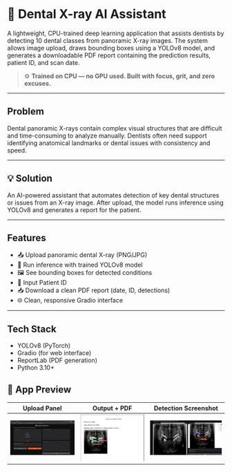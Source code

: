 # 🦷 Dental X-ray AI Assistant

A lightweight, CPU-trained deep learning application that assists dentists by detecting 10 dental classes from panoramic X-ray images. The system allows image upload, draws bounding boxes using a YOLOv8 model, and generates a downloadable PDF report containing the prediction results, patient ID, and scan date.

> ⚙️ **Trained on CPU — no GPU used. Built with focus, grit, and zero excuses.**

---

##  Problem

Dental panoramic X-rays contain complex visual structures that are difficult and time-consuming to analyze manually. Dentists often need support identifying anatomical landmarks or dental issues with consistency and speed.

---

## 💡 Solution

An AI-powered assistant that automates detection of key dental structures or issues from an X-ray image. After upload, the model runs inference using YOLOv8 and generates a report for the patient.

---

##  Features

- 📤 Upload panoramic dental X-ray (PNG/JPG)
- 🔎 Run inference with trained YOLOv8 model
- 🖼️ See bounding boxes for detected conditions
- 🧾 Input Patient ID
- 📥 Download a clean PDF report (date, ID, detections)
- 🌐 Clean, responsive Gradio interface

---

##  Tech Stack

- YOLOv8 (PyTorch)
- Gradio (for web interface)
- ReportLab (PDF generation)
- Python 3.10+


## 📸 App Preview

| Upload Panel | Output + PDF | Detection Screenshot |
|---|---|---|
| <img src="./screenshots/UI.PNG" width="280"/> | <img src="./screenshots/pdf.png" width="280"/> | <img src="./screenshots/Detection.png" width="280"/> |

